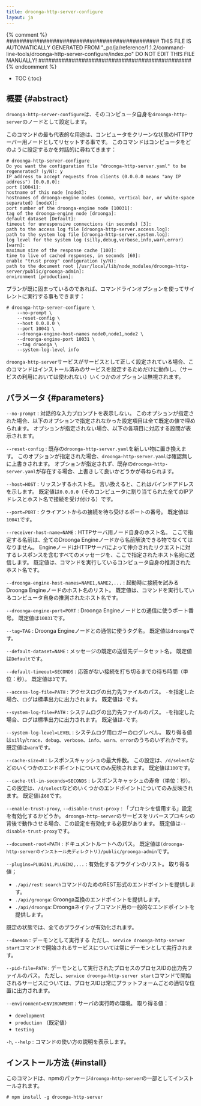 ```yaml
---
title: droonga-http-server-configure
layout: ja
---
```


{% comment %}
##############################################
  THIS FILE IS AUTOMATICALLY GENERATED FROM
  "_po/ja/reference/1.1.2/command-line-tools/droonga-http-server-configure/index.po"
  DO NOT EDIT THIS FILE MANUALLY!
##############################################
{% endcomment %}


* TOC
{:toc}

## 概要 {#abstract}

`droonga-http-server-configure`は、そのコンピュータ自身を`droonga-http-server`のノードとして設定します。

このコマンドの最も代表的な用途は、コンピュータをクリーンな状態のHTTPサーバー用ノードとしてリセットする事です。
このコマンドはコンピュータをどのように設定するかを対話的に尋ねてきます：

~~~
# droonga-http-server-configure 
Do you want the configuration file "droonga-http-server.yaml" to be regenerated? (y/N): y
IP address to accept requests from clients (0.0.0.0 means "any IP address") [0.0.0.0]: 
port [10041]: 
hostname of this node [nodeX]: 
hostnames of droonga-engine nodes (comma, vertical bar, or white-space separated) [nodeX]: 
port number of the droonga-engine node [10031]: 
tag of the droonga-engine node [droonga]: 
default dataset [Default]: 
timeout for unresponsive connections (in seconds) [3]: 
path to the access log file [droonga-http-server.access.log]: 
path to the system log file [droonga-http-server.system.log]: 
log level for the system log (silly,debug,verbose,info,warn,error) [warn]: 
maximum size of the response cache [100]: 
time to live of cached responses, in seconds [60]: 
enable "trust proxy" configuration (y/N): 
path to the document root [/usr/local/lib/node_modules/droonga-http-server/public/groonga-admin]: 
environment [production]: 
~~~

プランが既に固まっているのであれば、コマンドラインオプションを使ってサイレントに実行する事もできます：

~~~
# droonga-http-server-configure \
    --no-prompt \
    --reset-config \
    --host 0.0.0.0 \
    --port 10041 \
    --droonga-engine-host-names node0,node1,node2 \
    --droonga-engine-port 10031 \
    --tag droonga \
    --system-log-level info
~~~

`droonga-http-server`サービスがサービスとして正しく設定されている場合、このコマンドはインストール済みのサービスを設定するためだけに動作し、（サービスの利用においては使われない）いくつかのオプションは無視されます。


## パラメータ {#parameters}

`--no-prompt`
: 対話的な入力プロンプトを表示しない。
  このオプションが指定された場合、以下のオプションで指定されなかった設定項目は全て既定の値で埋められます。
  オプションが指定されない場合、以下の各項目に対応する設問が表示されます。

`--reset-config`
: 既存の`droonga-http-server.yaml`を新しい物に置き換えます。
  このオプションが指定された場合、`droonga-http-server.yaml`は確認無しに上書きされます。
  オプションが指定されず、既存の`droonga-http-server.yaml`が存在する場合、上書きして良いかどうかが尋ねられます。

`--host=HOST`
: リッスンするホスト名。
  言い換えると、これはバインドアドレスを示します。
  既定値は`0.0.0.0`（そのコンピュータに割り当てられた全てのIPアドレスとホスト名で接続を受け付ける）です。

`--port=PORT`
: クライアントからの接続を待ち受けるポートの番号。
  既定値は`10041`です。

`--receiver-host-name=NAME`
: HTTPサーバ用ノード自身のホスト名。
  ここで指定する名前は、全てのDroonga Engineノードから名前解決できる物でなくてはなりません。
  EngineノードはHTTPサーバによって仲介されたリクエストに対するレスポンスを含むすべてのメッセージを、ここで指定されたホスト名宛に送信します。
  既定値は、コマンドを実行しているコンピュータ自身の推測されたホスト名です。

`--droonga-engine-host-names=NAME1,NAME2,...`
: 起動時に接続を試みるDroonga Engineノードのホスト名のリスト。
  既定値は、コマンドを実行しているコンピュータ自身の推測されたホスト名です。

`--droonga-engine-port=PORT`
: Droonga Engineノードとの通信に使うポート番号。
  既定値は`10031`です。

`--tag=TAG`
: Droonga Engineノードとの通信に使うタグ名。
  既定値は`droonga`です。

`--default-dataset=NAME`
: メッセージの既定の送信先データセット名。
  既定値は`Default`です。

`--default-timeout=SECONDS`
: 応答がない接続を打ち切るまでの待ち時間（単位：秒）。
  既定値は`3`です。

`--access-log-file=PATH`
: アクセスログの出力先ファイルのパス。
  `-`を指定した場合、ログは標準出力に出力されます。
  既定値は`-`です。

`--system-log-file=PATH`
: システムログの出力先ファイルのパス。
  `-`を指定した場合、ログは標準出力に出力されます。
  既定値は`-`です。

`--system-log-level=LEVEL`
: システムログ用ロガーのログレベル。
  取り得る値は`silly`/`trace`、`debug`、`verbose`、`info`、`warn`、`error`のうちのいずれかです。
  既定値は`warn`です。

`--cache-size=N`
: レスポンスキャッシュの最大件数。
  この設定は、`/d/select`などのいくつかのエンドポイントについてのみ反映されます。
  既定値は`100`です。

`--cache-ttl-in-seconds=SECONDS`
: レスポンスキャッシュの寿命（単位：秒）。
  この設定は、`/d/select`などのいくつかのエンドポイントについてのみ反映されます。
  既定値は`60`です。

`--enable-trust-proxy`, `--disable-trust-proxy`
: 「プロキシを信用する」設定を有効化するかどうか。
  `droonga-http-server`のサービスをリバースプロキシの背後で動作させる場合、この設定を有効化する必要があります。
  既定値は`--disable-trust-proxy`です。

`--document-root=PATH`
: ドキュメントルートへのパス。
  既定値は`(droonga-http-serverのインストール先ディレクトリ)/public/groonga-admin`です。

`--plugins=PLUGIN1,PLUGIN2,...`
: 有効化するプラグインのリスト。
  取り得る値；
  
  * `./api/rest`: `search`コマンドのためのREST形式のエンドポイントを提供します。
  * `./api/groonga`: Groonga互換のエンドポイントを提供します。
  * `./api/droonga`: Droongaネイティブコマンド用の一般的なエンドポイントを提供します。
  
  既定の状態では、全てのプラグインが有効化されます。

`--daemon`
: デーモンとして実行する
  ただし、`service droonga-http-server start`コマンドで開始されるサービスについては常にデーモンとして実行されます。

`--pid-file=PATH`
: デーモンとして実行されたプロセスのプロセスIDの出力先ファイルのパス。
  ただし、`service droonga-http-server start`コマンドで開始されるサービスについては、プロセスIDは常にプラットフォームごとの適切な位置に出力されます。

`--environment=ENVIRONMENT`
: サーバの実行時の環境。
  取り得る値：
  
  * `development`
  * `production` （既定値）
  * `testing`

`-h`, `--help`
: コマンドの使い方の説明を表示します。

## インストール方法 {#install}

このコマンドは、npmのパッケージ`droonga-http-server`の一部としてインストールされます。

~~~
# npm install -g droonga-http-server
~~~

